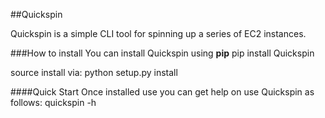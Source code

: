 ##Quickspin

Quickspin is a simple CLI tool for spinning up a series of EC2 instances.

###How to install
You can install Quickspin using **pip**
    pip install Quickspin

source install via:
    python setup.py install

####Quick Start
Once installed use you can get help on use Quickspin as follows:
    quickspin -h
